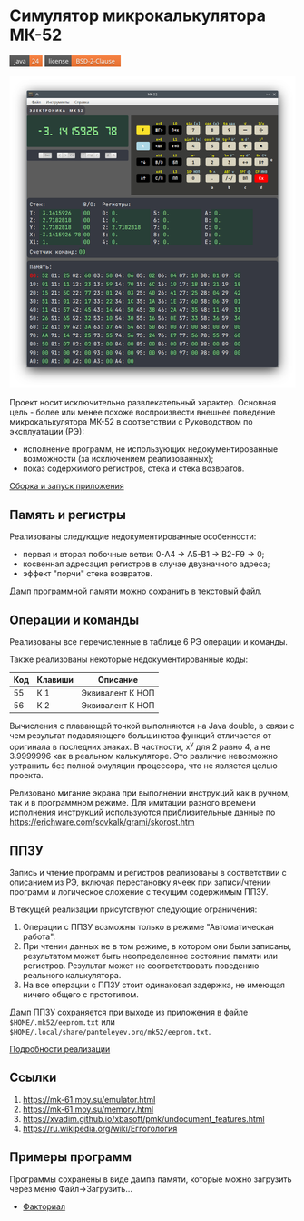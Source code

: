 # Симулятор микрокалькулятора МК-52

![JDK](docs/java-24.png)
[![License](docs/license.png)](LICENSE)

![МК-52](docs/main-window-big.png)

Проект носит исключительно развлекательный характер. Основная цель - более или менее похоже воспроизвести внешнее
поведение микрокалькулятора МК-52 в соответствии с Руководством по эксплуатации (РЭ):
+ исполнение программ, не использующих недокументированные возможности (за исключением реализованных);
+ показ содержимого регистров, стека и стека возвратов.

[Сборка и запуск приложения](BUILD.md)

## Память и регистры

Реализованы следующие недокументированные особенности:
+ первая и вторая побочные ветви: 0-A4 &rarr; A5-B1 &rarr; B2-F9 &rarr; 0;
+ косвенная адресация регистров в случае двузначного адреса;
+ эффект "порчи" стека возвратов.

Дамп программной памяти можно сохранить в текстовый файл.

## Операции и команды

Реализованы все перечисленные в таблице 6 РЭ операции и команды.

Также реализованы некоторые недокументированные коды:

| Код | Клавиши | Описание         |
|-----|---------|------------------|
| 55  | К 1     | Эквивалент К НОП |
| 56  | К 2     | Эквивалент К НОП |

Вычисления с плавающей точкой выполняются на Java double, в связи с чем результат подавляющего большинства
функций отличается от оригинала в последних знаках. В частности, x<sup>y</sup> для 2 равно 4, а не 3.9999996 как в
реальном калькуляторе. Это различие невозможно устранить без полной эмуляции процессора, что не является целью проекта.

Релизовано мигание экрана при выполнении инструкций как в ручном, так и в программном режиме. Для имитации разного
времени исполнения инструкций используются приблизительные данные по https://erichware.com/sovkalk/grami/skorost.htm

## ППЗУ

Запись и чтение программ и регистров реализованы в соответствии с описанием из РЭ, включая перестановку ячеек при 
записи/чтении программ и логическое сложение с текущим содержимым ППЗУ.

В текущей реализации присутствуют следующие ограничения:

1. Операции с ППЗУ возможны только в режиме "Автоматическая работа".
2. При чтении данных не в том режиме, в котором они были записаны, результатом может быть неопределенное состояние
   памяти или регистров. Результат может не соответствовать поведению реального калькулятора.
3. На все операции с ППЗУ стоит одинаковая задержка, не имеющая ничего общего с прототипом.

Дамп ППЗУ сохраняется при выходе из приложения в файле ```$HOME/.mk52/eeprom.txt``` или 
```$HOME/.local/share/panteleyev.org/mk52/eeprom.txt```.

[Подробности реализации](docs/eeprom.md)

## Ссылки

1. https://mk-61.moy.su/emulator.html
2. https://mk-61.moy.su/memory.html
3. https://xvadim.github.io/xbasoft/pmk/undocument_features.html
4. https://ru.wikipedia.org/wiki/Еггогология

## Примеры программ

Программы сохранены в виде дампа памяти, которые можно загрузить через меню Файл&rarr;Загрузить...

+ [Факториал](docs/programs/factorial.txt)